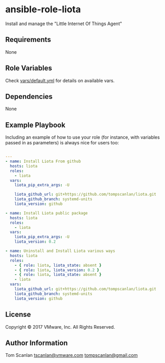ansible-role-liota
=========

Install and manage the "Little Internet Of Things Agent"

Requirements
------------

None

Role Variables
--------------

Check [vars/default.yml](vars/default.yml) for details on available vars.

Dependencies
------------

None

Example Playbook
----------------

Including an example of how to use your role (for instance, with variables passed in as parameters) is always nice for users too:

```yaml

---
- name: Install Liota From github
  hosts: liota
  roles:
    - liota
  vars:
    liota_pip_extra_args: -U

    liota_github_url: git+https://github.com/tompscanlan/liota.git
    liota_github_branch: systemd-units
    liota_version: github

- name: Install Liota public package
  hosts: liota
  roles:
    - liota
  vars:
    liota_pip_extra_args: -U
    liota_version: 0.2

- name: Uninstall and Install Liota various ways
  hosts: liota
  roles:
    - { role: liota, liota_state: absent }
    - { role: liota, liota_version: 0.2 }
    - { role: liota, liota_state: absent }
    - liota
  vars:
    liota_github_url: git+https://github.com/tompscanlan/liota.git
    liota_github_branch: systemd-units
    liota_version: github

```

License
-------

Copyright © 2017 VMware, Inc. All Rights Reserved.


Author Information
------------------

Tom Scanlan
tscanlan@vmware.com
tompscanlan@gmail.com